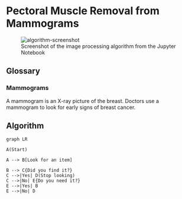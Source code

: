 # Pectoral Muscle Removal from Mammograms
<figure>
  <img src="https://github.com/gsunit/Pectoral-Muscle-Removal-From-Mammograms/blob/master/algorithm-screenshot.png" alt="algorithm-screenshot"/>
  <figcaption>Screenshot of the image processing algorithm from the Jupyter Notebook</figcaption>
</figure>

## Glossary
### Mammograms
A mammogram is an X-ray picture of the breast. Doctors use a mammogram to look for early signs of breast cancer.

## Algorithm
```mermaid
graph LR

A(Start)

A --> B[Look for an item]

B --> C{Did you find it?}
C -->|Yes| D(Stop looking)
C -->|No| E{Do you need it?}
E -->|Yes| B
E -->|No| D
